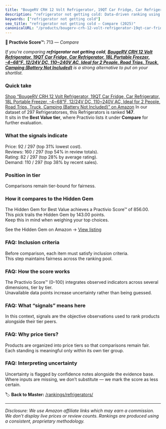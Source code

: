 ```yaml
---
title: "BougeRV CRH 12 Volt Refrigerator, 19QT Car Fridge, Car Refrigerator, 18L Portable Freezer, -4~68℉, 12/24V DC, 110~240V AC, Ideal for 2 People, Road Trips, Truck, Camping (Battery Not Included)"
description: "refrigerator not getting cold: Data-driven ranking using the Practivio Score™. Positioned by quality, value, demand, findability, momentum."
keywords: ["refrigerator not getting cold"]
seo_title: "refrigerator not getting cold — Compare (2025)"
canonicalURL: "/products/bougerv-crh-12-volt-refrigerator-19qt-car-fridge-car-refrigerator-18l-portable-freezer-468F-1224v-dc-110240v-ac-ideal-for-2-people-road-trips-truck-camping-battery-not-included-B0DTPDQD4J/"
---
```


**🛒 Practivio Score™:** 713 — _Compare_


*If you're comparing **refrigerator not getting cold**, **[BougeRV CRH 12 Volt Refrigerator, 19QT Car Fridge, Car Refrigerator, 18L Portable Freezer, -4~68℉, 12/24V DC, 110~240V AC, Ideal for 2 People, Road Trips, Truck, Camping (Battery Not Included)](https://www.amazon.com/dp/B0DTPDQD4J?tag=practivio-20)** is a strong alternative to put on your shortlist.*
### Quick take
[Shop “BougeRV CRH 12 Volt Refrigerator, 19QT Car Fridge, Car Refrigerator, 18L Portable Freezer, -4~68℉, 12/24V DC, 110~240V AC, Ideal for 2 People, Road Trips, Truck, Camping (Battery Not Included)” on Amazon](https://www.amazon.com/dp/B0DTPDQD4J?tag=practivio-20)
In our dataset of 297 Refrigeratorses, this Refrigerators is ranked **147**.  
It sits in the **Best Value tier**, where Practivio lists it under **Compare** for further evaluation.

### What the signals indicate
Price: 92 / 297 (top 31% lowest cost).  
Reviews: 160 / 297 (top 54% in review totals).  
Rating: 82 / 297 (top 28% by average rating).  
Demand: 110 / 297 (top 38% by recent sales).

### Position in tier
Comparisons remain tier-bound for fairness.

### How it compares to the Hidden Gem
The Hidden Gem for Best Value achieves a Practivio Score™ of 856.00.  
This pick trails the Hidden Gem by 143.00 points.  
Keep this in mind when weighing your top choices.  

See the Hidden Gem on Amazon → [View listing](https://www.amazon.com/dp/B07F9PH82Z?tag=practivio-20)

### FAQ: Inclusion criteria
Before comparison, each item must satisfy inclusion criteria.  
This step maintains fairness across the ranking pool.

### FAQ: How the score works
The Practivio Score™ (0–100) integrates observed indicators across several dimensions, tier by tier.  
Unavailable data points increase uncertainty rather than being guessed.

### FAQ: What “signals” means here
In this context, signals are the objective observations used to rank products alongside their tier peers.

### FAQ: Why price tiers?
Products are organized into price tiers so that comparisons remain fair.  
Each standing is meaningful only within its own tier group.

### FAQ: Interpreting uncertainty
Uncertainty is flagged by confidence notes alongside the evidence base.  
Where inputs are missing, we don’t substitute — we mark the score as less certain.

<!-- Missing template for Compare/CompareWithinPriceClass -->


🏷️ **Back to Master:** [/rankings/refrigerators/](/rankings/refrigerators/)

---
_Disclosure: We use Amazon affiliate links which may earn a commission. We don’t display live prices or review counts. Rankings are produced using a consistent, proprietary methodology._
